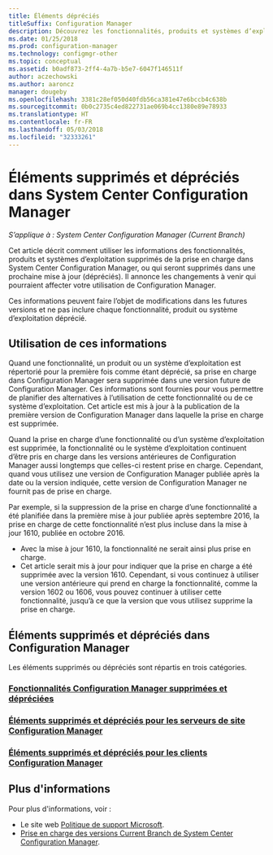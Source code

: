 ```yaml
---
title: Éléments dépréciés
titleSuffix: Configuration Manager
description: Découvrez les fonctionnalités, produits et systèmes d’exploitation que System Center Configuration Manager ne prend plus en charge.
ms.date: 01/25/2018
ms.prod: configuration-manager
ms.technology: configmgr-other
ms.topic: conceptual
ms.assetid: b0adf873-2ff4-4a7b-b5e7-6047f146511f
author: aczechowski
ms.author: aaroncz
manager: dougeby
ms.openlocfilehash: 3381c28ef050d40fdb56ca381e47e6bccb4c638b
ms.sourcegitcommit: 0b0c2735c4ed822731ae069b4cc1380e89e78933
ms.translationtype: HT
ms.contentlocale: fr-FR
ms.lasthandoff: 05/03/2018
ms.locfileid: "32333261"
---
```

# <a name="removed-and-deprecated-items-for-system-center-configuration-manager"></a>Éléments supprimés et dépréciés dans System Center Configuration Manager

*S’applique à : System Center Configuration Manager (Current Branch)*

Cet article décrit comment utiliser les informations des fonctionnalités, produits et systèmes d’exploitation supprimés de la prise en charge dans System Center Configuration Manager, ou qui seront supprimés dans une prochaine mise à jour (dépréciés). Il annonce les changements à venir qui pourraient affecter votre utilisation de Configuration Manager.  

Ces informations peuvent faire l’objet de modifications dans les futures versions et ne pas inclure chaque fonctionnalité, produit ou système d’exploitation déprécié.  

## <a name="how-to-use-this-information"></a>Utilisation de ces informations  
Quand une fonctionnalité, un produit ou un système d’exploitation est répertorié pour la première fois comme étant déprécié, sa prise en charge dans Configuration Manager sera supprimée dans une version future de Configuration Manager. Ces informations sont fournies pour vous permettre de planifier des alternatives à l’utilisation de cette fonctionnalité ou de ce système d’exploitation. Cet article est mis à jour à la publication de la première version de Configuration Manager dans laquelle la prise en charge est supprimée.  

Quand la prise en charge d’une fonctionnalité ou d’un système d’exploitation est supprimée, la fonctionnalité ou le système d’exploitation continuent d’être pris en charge dans les versions antérieures de Configuration Manager aussi longtemps que celles-ci restent prise en charge. Cependant, quand vous utilisez une version de Configuration Manager publiée après la date ou la version indiquée, cette version de Configuration Manager ne fournit pas de prise en charge.

Par exemple, si la suppression de la prise en charge d’une fonctionnalité a été planifiée dans la première mise à jour publiée après septembre 2016, la prise en charge de cette fonctionnalité n’est plus incluse dans la mise à jour 1610, publiée en octobre 2016.
-  Avec la mise à jour 1610, la fonctionnalité ne serait ainsi plus prise en charge.
-  Cet article serait mis à jour pour indiquer que la prise en charge a été supprimée avec la version 1610.
Cependant, si vous continuez à utiliser une version antérieure qui prend en charge la fonctionnalité, comme la version 1602 ou 1606, vous pouvez continuer à utiliser cette fonctionnalité, jusqu’à ce que la version que vous utilisez supprime la prise en charge.

## <a name="removed-and-deprecated-items-for-configuration-manager"></a>Éléments supprimés et dépréciés dans Configuration Manager
Les éléments supprimés ou dépréciés sont répartis en trois catégories.  

### <a name="removed-and-deprecated-configuration-manager-featuressccmcoreplan-designchangesdeprecatedremoved-and-deprecated-cmfeatures"></a>[Fonctionnalités Configuration Manager supprimées et dépréciées](/sccm/core/plan-design/changes/deprecated/removed-and-deprecated-cmfeatures)
### <a name="removed-and-deprecated-items-for-configuration-manager-site-serverssccmcoreplan-designchangesdeprecatedremoved-and-deprecated-server"></a>[Éléments supprimés et dépréciés pour les serveurs de site Configuration Manager](/sccm/core/plan-design/changes/deprecated/removed-and-deprecated-server)
### <a name="removed-and-deprecated-items-for-configuration-manager-clientssccmcoreplan-designchangesdeprecatedremoved-and-deprecated-client"></a>[Éléments supprimés et dépréciés pour les clients Configuration Manager](/sccm/core/plan-design/changes/deprecated/removed-and-deprecated-client)


## <a name="more-information"></a>Plus d'informations

Pour plus d'informations, voir :
 - Le site web [Politique de support Microsoft](https://support.microsoft.com/lifecycle).
 - [Prise en charge des versions Current Branch de System Center Configuration Manager](/sccm/core/servers/manage/current-branch-versions-supported).

